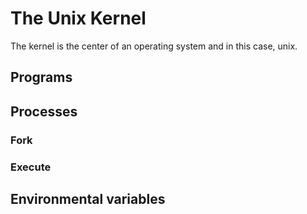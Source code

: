 # The Unix Kernel
The kernel is the center of an operating system and in this case, unix.

## Programs

## Processes

### Fork

### Execute

## Environmental variables
